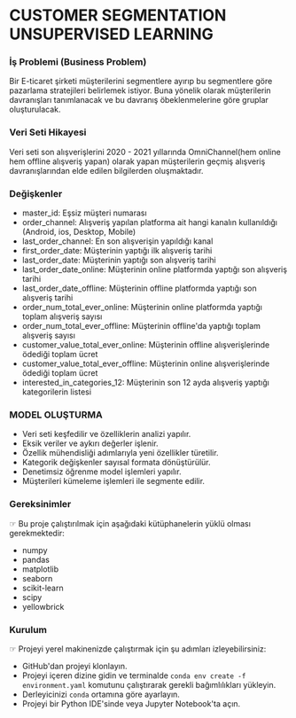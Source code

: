 # CUSTOMER SEGMENTATION UNSUPERVISED LEARNING

### İş Problemi (Business Problem)
Bir E-ticaret şirketi müşterilerini segmentlere ayırıp bu segmentlere göre pazarlama stratejileri belirlemek istiyor.
Buna yönelik olarak müşterilerin davranışları tanımlanacak ve bu davranış öbeklenmelerine göre gruplar oluşturulacak.

### Veri Seti Hikayesi
Veri seti son alışverişlerini 2020 - 2021 yıllarında OmniChannel(hem online hem offline alışveriş yapan) olarak yapan müşterilerin geçmiş alışveriş davranışlarından elde edilen bilgilerden oluşmaktadır.

### Değişkenler
* master_id: Eşsiz müşteri numarası
* order_channel: Alışveriş yapılan platforma ait hangi kanalın kullanıldığı (Android, ios, Desktop, Mobile)
* last_order_channel: En son alışverişin yapıldığı kanal
* first_order_date: Müşterinin yaptığı ilk alışveriş tarihi
* last_order_date: Müşterinin yaptığı son alışveriş tarihi
* last_order_date_online: Müşterinin online platformda yaptığı son alışveriş tarihi
* last_order_date_offline: Müşterinin offline platformda yaptığı son alışveriş tarihi
* order_num_total_ever_online: Müşterinin online platformda yaptığı toplam alışveriş sayısı
* order_num_total_ever_offline: Müşterinin offline'da yaptığı toplam alışveriş sayısı
* customer_value_total_ever_online: Müşterinin offline alışverişlerinde ödediği toplam ücret
* customer_value_total_ever_offline: Müşterinin online alışverişlerinde ödediği toplam ücret
* interested_in_categories_12: Müşterinin son 12 ayda alışveriş yaptığı kategorilerin listesi

### MODEL OLUŞTURMA
- Veri seti keşfedilir ve özelliklerin analizi yapılır.
- Eksik veriler ve aykırı değerler işlenir.
- Özellik mühendisliği adımlarıyla yeni özellikler türetilir.
- Kategorik değişkenler sayısal formata dönüştürülür.
- Denetimsiz öğrenme model işlemleri yapılır.
- Müşterileri kümeleme işlemleri ile segmente edilir.


### Gereksinimler
☞ Bu proje çalıştırılmak için aşağıdaki kütüphanelerin yüklü olması gerekmektedir:
- numpy
- pandas
- matplotlib
- seaborn
- scikit-learn
- scipy
- yellowbrick

### Kurulum
☞ Projeyi yerel makinenizde çalıştırmak için şu adımları izleyebilirsiniz:
- GitHub'dan projeyi klonlayın.
- Projeyi içeren dizine gidin ve terminalde `conda env create -f environment.yaml` komutunu çalıştırarak gerekli bağımlılıkları yükleyin.
- Derleyicinizi `conda` ortamına göre ayarlayın.
- Projeyi bir Python IDE'sinde veya Jupyter Notebook'ta açın.
